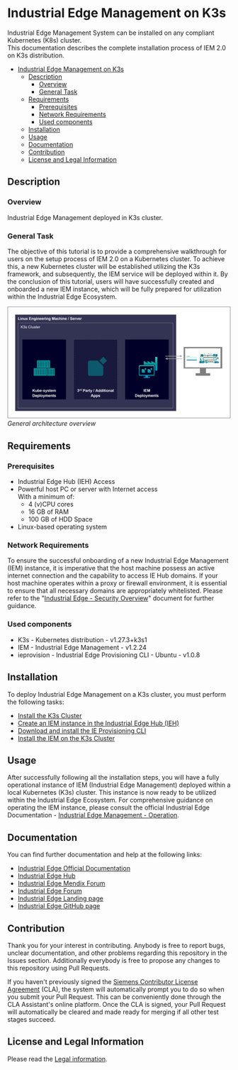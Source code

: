 # Industrial Edge Management on K3s 

Industrial Edge Management System can be installed on any compliant Kubernetes (K8s) cluster.  
This documentation describes the complete installation process of IEM 2.0 on K3s distribution.

- [Industrial Edge Management on K3s](#industrial-edge-management-on-k3s)
  - [Description](#description)
    - [Overview](#overview)
    - [General Task](#general-task)
  - [Requirements](#requirements)
    - [Prerequisites](#prerequisites)
    - [Network Requirements](#network-requirements)
    - [Used components](#used-components)
  - [Installation](#installation)
  - [Usage](#usage)
  - [Documentation](#documentation)
  - [Contribution](#contribution)
  - [License and Legal Information](#license-and-legal-information)
    
## Description

### Overview
Industrial Edge Management deployed in K3s cluster.

### General Task
The objective of this tutorial is to provide a comprehensive walkthrough for users on the setup process of IEM 2.0 on a Kubernetes cluster. To achieve this, a new Kubernetes cluster will be established utilizing the K3s framework, and subsequently, the IEM service will be deployed within it. By the conclusion of this tutorial, users will have successfully created and onboarded a new IEM instance, which will be fully prepared for utilization within the Industrial Edge Ecosystem.

![General architecture overview](docs/graphics/architecture-overview.png)
*General architecture overview*
## Requirements
### Prerequisites
* Industrial Edge Hub (IEH) Access
* Powerful host PC or server with Internet access  
  With a minimum of:
    * 4 (v)CPU cores
    * 16 GB of RAM
    * 100 GB of HDD Space
* Linux-based operating system

### Network Requirements
To ensure the successful onboarding of a new Industrial Edge Management (IEM) instance, it is imperative that the host machine possess an active internet connection and the capability to access IE Hub domains. If your host machine operates within a proxy or firewall environment, it is essential to ensure that all necessary domains are appropriately whitelisted. Please refer to the "[Industrial Edge - Security Overview](https://support.industry.siemens.com/cs/us/en/view/109814450)" document for further guidance.
### Used components
* K3s - Kubernetes distribution - v1.27.3+k3s1
* IEM - Industrial Edge Management - v1.2.24
* ieprovision - Industrial Edge Provisioning CLI - Ubuntu - v1.0.8

## Installation
To deploy Industrial Edge Management on a K3s cluster, you must perform the following tasks:
* [Install the K3s Cluster](/docs/Installation.md)
* [Create an IEM instance in the Industrial Edge Hub (IEH)](/docs/Deployment.md#create-an-iem-instance-in-the-industrial-edge-hub)
* [Download and install the IE Provisioning CLI](/docs/Deployment.md#download-nad-install-the-ie-provisioning-cli)
* [Install the IEM on the K3s Cluster](/docs/Deployment.md#install-the-iem)

## Usage
After successfully following all the installation steps, you will have a fully operational instance of IEM (Industrial Edge Management) deployed within a local Kubernetes (K3s) cluster. This instance is now ready to be utilized within the Industrial Edge Ecosystem. For comprehensive guidance on operating the IEM instance, please consult the official Industrial Edge Documentation - [Industrial Edge Management - Operation](https://docs.eu1.edge.siemens.cloud/get_started_and_operate/industrial_edge_management/k8s/index.html). 

## Documentation
You can find further documentation and help at the following links:

* [Industrial Edge Official Documentation](https://industrial-edge.io)
* [Industrial Edge Hub](https://iehub.eu1.edge.siemens.cloud/#/documentation)
* [Industrial Edge Mendix Forum](https://forum.mendix.com/link/space/industrial-edge)
* [Industrial Edge Forum](https://www.siemens.com/industrial-edge-forum)
* [Industrial Edge Landing page](https://new.siemens.com/global/en/products/automation/topic-areas/industrial-edge/simatic-edge.html)
* [Industrial Edge GitHub page](https://github.com/industrial-edge)

## Contribution

Thank you for your interest in contributing. Anybody is free to report bugs, unclear documentation, and other problems regarding this repository in the Issues section.
Additionally everybody is free to propose any changes to this repository using Pull Requests.

If you haven't previously signed the [Siemens Contributor License Agreement](https://cla-assistant.io/industrial-edge/) (CLA), the system will automatically prompt you to do so when you submit your Pull Request. This can be conveniently done through the CLA Assistant's online platform. Once the CLA is signed, your Pull Request will automatically be cleared and made ready for merging if all other test stages succeed.

## License and Legal Information

Please read the [Legal information](LICENSE.txt).

